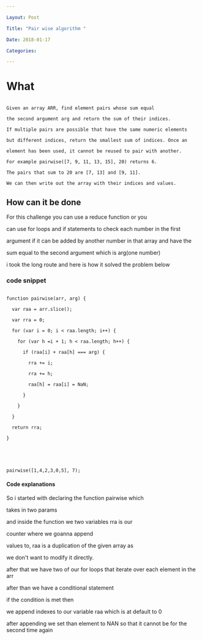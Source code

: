 ```yaml
---

Layout: Post

Title: "Pair wise algorithm "

Date: 2018-01-17 

Categories:

---
```


# What 

```

Given an array ARR, find element pairs whose sum equal 

the second argument arg and return the sum of their indices.

If multiple pairs are possible that have the same numeric elements 

but different indices, return the smallest sum of indices. Once an 

element has been used, it cannot be reused to pair with another.

For example pairwise([7, 9, 11, 13, 15], 20) returns 6. 

The pairs that sum to 20 are [7, 13] and [9, 11].

We can then write out the array with their indices and values.

```

## How can it be done 

For this challenge you can use a reduce function or you 

can use for loops and if statements to check each  number in the first 

argument if it can be added by another number in that array and have the 

sum equal to the second argument which is arg(one number) 

i took the long route and here is how it solved the problem below



### code snippet

```

function pairwise(arr, arg) {

  var raa = arr.slice();

  var rra = 0;

  for (var i = 0; i < raa.length; i++) {

    for (var h =i + 1; h < raa.length; h++) {

      if (raa[i] + raa[h] === arg) {

        rra += i;

        rra += h;

        raa[h] = raa[i] = NaN;

      }

    }

  }

  return rra;

}





pairwise([1,4,2,3,0,5], 7);

```

#### Code explanations

So i started with declaring the function pairwise which 

takes in two params

and inside the function we two variables rra is our

 counter where we goanna append 

values to, raa is a duplication of the given array as 

we don't want to modify it directly.

after that we have two of  our for loops that iterate over each element in the arr

after than we have a conditional statement 

if the condition is met then 

we append indexes to our variable raa which is at default to 0

after appending we set than element to NAN so that it cannot be for the second time again 



